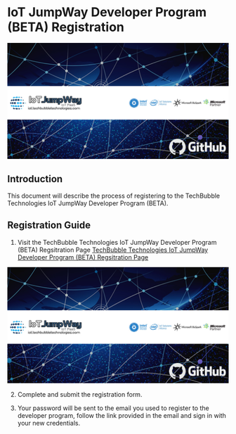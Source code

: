 # IoT JumpWay Developer Program (BETA) Registration

![TechBubble IoT JumpWay Docs](images/main/IoT-Jumpway.jpg)  

## Introduction

This document will describe the process of registering to the TechBubble Technologies IoT JumpWay Developer Program (BETA).

## Registration Guide

1. Visit the TechBubble Technologies IoT JumpWay Developer Program (BETA) Regsitration Page [TechBubble Technologies IoT JumpWay Developer Program (BETA) Regsitration Page](https://www.google.com "here")

![TechBubble IoT JumpWay Docs](images/main/IoT-Jumpway.jpg)  

2. Complete and submit the registration form.

3. Your password will be sent to the email you used to register to the developer program, follow the link provided in the email and sign in with your new credentials.